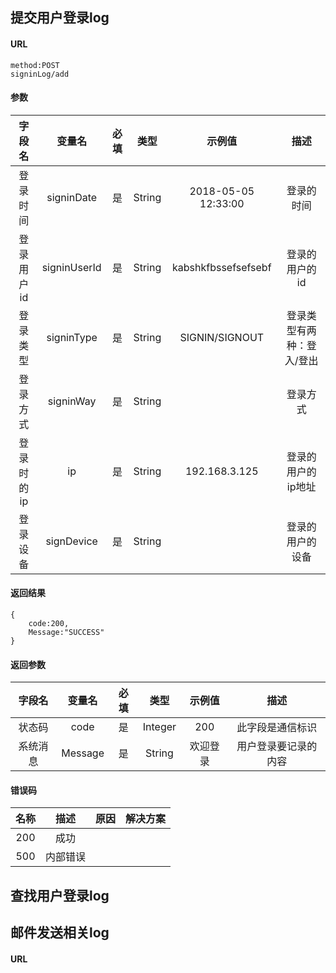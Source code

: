 ﻿
## 提交用户登录log

#### URL
```
method:POST
signinLog/add
```
#### 参数

| 字段名 | 变量名 | 必填 | 类型 | 示例值 | 描述 |
|:-----:|:-----:|:---:|:----:|:-----:|:---:|
| 登录时间 | signinDate | 是 | String | 2018-05-05 12:33:00 | 登录的时间 |
| 登录用户id | signinUserId | 是 | String | kabshkfbssefsefsebf | 登录的用户的id |
| 登录类型 | signinType | 是 | String | SIGNIN/SIGNOUT | 登录类型有两种：登入/登出 |
| 登录方式 | signinWay | 是 | String |  | 登录方式 |
| 登录时的ip | ip | 是 | String | 192.168.3.125 | 登录的用户的ip地址 |
| 登录设备 | signDevice | 是 | String |  | 登录的用户的设备 |



#### 返回结果
```
{
    code:200,
    Message:"SUCCESS"
}
```
#### 返回参数
| 字段名 | 变量名 | 必填 | 类型 | 示例值 | 描述 |
|:-----:|:-----:|:---:|:----:|:-----:|:---:|
| 状态码 | code | 是 | Integer | 200 | 此字段是通信标识 |
| 系统消息 | Message | 是 | String | 欢迎登录 | 用户登录要记录的内容 |

#### 错误码
| 名称 | 描述 | 原因 | 解决方案 |
|:-----:|:-----:|:---:|:----:|
| 200 | 成功 |  |  | 
| 500 | 内部错误 |  |  | 


## 查找用户登录log

## 邮件发送相关log


#### URL 
